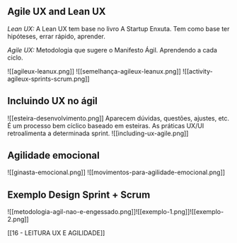 ## Agile UX and Lean UX

*Lean UX:* A Lean UX tem base no livro A Startup Enxuta.
Tem como base ter hipóteses, errar rápido, aprender.

*Agile UX:* Metodologia que sugere o Manifesto Ágil. Aprendendo a cada ciclo.

![[agileux-leanux.png]]
![[semelhança-agileux-leanux.png]]
![[activity-agileux-sprints-scrum.png]]
## Incluindo UX no ágil

![[esteira-desenvolvimento.png]]
Aparecem dúvidas, questões, ajustes, etc. É um processo bem cíclico baseado em esteiras.
As práticas UX/UI retroalimenta a determinada sprint.
![[including-ux-agile.png]]
## Agilidade emocional

![[ginasta-emocional.png]]
![[movimentos-para-agilidade-emocional.png]]
## Exemplo Design Sprint + Scrum

![[metodologia-agil-nao-e-engessado.png]]![[exemplo-1.png]]![[exemplo-2.png]]

[[16 - LEITURA UX E AGILIDADE]]